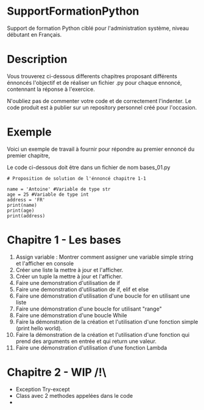 # SupportFormationPython
Support de formation Python ciblé pour l'administration système, niveau débutant en Français. 

# Description 
Vous trouverez ci-dessous differents chapitres proposant différents énnoncés 
l'objectif et de réaliser un fichier .py pour chaque ennoncé, contennant la réponse à l'exercice.

N'oubliez pas de commenter votre code et de correctement l'indenter.
Le code produit est à publier sur un repository personnel créé pour l'occasion.

# Exemple 
Voici un exemple de travail à fournir pour répondre au premier ennoncé du premier chapitre,

Le code ci-dessous doit être dans un fichier de nom bases_01.py
```
# Proposition de solution de l'énnoncé chapitre 1-1

name = 'Antoine' #Variable de type str
age = 25 #Variable de type int
address = 'FR'
print(name)
print(age)
print(address)
```

# Chapitre 1 - Les bases
1. Assign variable : Montrer comment assigner une variable simple string et l'afficher en console
2. Créer une liste la mettre à jour et l'afficher.
3. Créer un tuple la mettre à jour et l'afficher.
4. Faire une demonstration d'utilisation de if
5. Faire une demonstration d'utilisation de if, elif et else
6. Faire une démonstration d'utilisation d'une boucle for en utilisant une liste
7. Faire une démonstration d'une boucle for utilisant "range"
8. Faire une démonstration d'une boucle While
9. Faire la démonstration de la création et l'utilisation d'une fonction simple (print hello world).
10. Faire la démonstration de la création et l'utilisation d'une fonction qui prend des arguments en entrée et qui return une valeur.
11. Faire une démonstration d'utilisation d'une fonction Lambda

# Chapitre 2 - WIP /!\

- Exception Try-except
- Class avec 2 methodes appelées dans le code
- 
